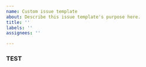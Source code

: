 ```yaml
---
name: Custom issue template
about: Describe this issue template's purpose here.
title: ''
labels: ''
assignees: ''

---
```


### TEST
